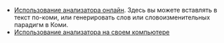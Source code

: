* [Использование анализатора онлайн](http://giellatekno.uit.no/cgi/index.kom.eng.html). Здесь вы можете вставлять в текст по-коми, или генерировать слов или словоизменительных парадигм в Коми.
* [Использование анализатора на своем компьютере](/tools/docu-sme-manual.html)
